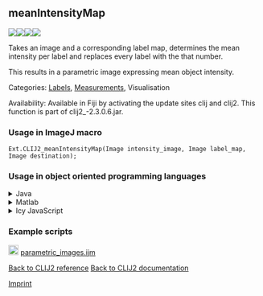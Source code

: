 ## meanIntensityMap
<img src="images/mini_empty_logo.png"/><img src="images/mini_clij2_logo.png"/><img src="images/mini_empty_logo.png"/><img src="images/mini_empty_logo.png"/>

Takes an image and a corresponding label map, determines the mean intensity per label and replaces every label with the that number.

This results in a parametric image expressing mean object intensity.

Categories: [Labels](https://clij.github.io/clij2-docs/reference__label), [Measurements](https://clij.github.io/clij2-docs/reference__measurement), Visualisation

Availability: Available in Fiji by activating the update sites clij and clij2.
This function is part of clij2_-2.3.0.6.jar.

### Usage in ImageJ macro
```
Ext.CLIJ2_meanIntensityMap(Image intensity_image, Image label_map, Image destination);
```


### Usage in object oriented programming languages



<details>

<summary>
Java
</summary>
<pre class="highlight">// init CLIJ and GPU
import net.haesleinhuepf.clij2.CLIJ2;
import net.haesleinhuepf.clij.clearcl.ClearCLBuffer;
CLIJ2 clij2 = CLIJ2.getInstance();

// get input parameters
ClearCLBuffer intensity_image = clij2.push(intensity_imageImagePlus);
ClearCLBuffer label_map = clij2.push(label_mapImagePlus);
destination = clij2.create(intensity_image);
</pre>

<pre class="highlight">
// Execute operation on GPU
clij2.meanIntensityMap(intensity_image, label_map, destination);
</pre>

<pre class="highlight">
// show result
destinationImagePlus = clij2.pull(destination);
destinationImagePlus.show();

// cleanup memory on GPU
clij2.release(intensity_image);
clij2.release(label_map);
clij2.release(destination);
</pre>

</details>



<details>

<summary>
Matlab
</summary>
<pre class="highlight">% init CLIJ and GPU
clij2 = init_clatlab();

% get input parameters
intensity_image = clij2.pushMat(intensity_image_matrix);
label_map = clij2.pushMat(label_map_matrix);
destination = clij2.create(intensity_image);
</pre>

<pre class="highlight">
% Execute operation on GPU
clij2.meanIntensityMap(intensity_image, label_map, destination);
</pre>

<pre class="highlight">
% show result
destination = clij2.pullMat(destination)

% cleanup memory on GPU
clij2.release(intensity_image);
clij2.release(label_map);
clij2.release(destination);
</pre>

</details>



<details>

<summary>
Icy JavaScript
</summary>
<pre class="highlight">// init CLIJ and GPU
importClass(net.haesleinhuepf.clicy.CLICY);
importClass(Packages.icy.main.Icy);

clij2 = CLICY.getInstance();

// get input parameters
intensity_image_sequence = getSequence();
intensity_image = clij2.pushSequence(intensity_image_sequence);
label_map_sequence = getSequence();
label_map = clij2.pushSequence(label_map_sequence);
destination = clij2.create(intensity_image);
</pre>

<pre class="highlight">
// Execute operation on GPU
clij2.meanIntensityMap(intensity_image, label_map, destination);
</pre>

<pre class="highlight">
// show result
destination_sequence = clij2.pullSequence(destination)
Icy.addSequence(destination_sequence);
// cleanup memory on GPU
clij2.release(intensity_image);
clij2.release(label_map);
clij2.release(destination);
</pre>

</details>





### Example scripts
<a href="https://github.com/clij/clij2-docs/blob/master/src/main/macro/parametric_images.ijm"><img src="images/language_macro.png" height="20"/></a> [parametric_images.ijm](https://github.com/clij/clij2-docs/blob/master/src/main/macro/parametric_images.ijm)  


[Back to CLIJ2 reference](https://clij.github.io/clij2-docs/reference)
[Back to CLIJ2 documentation](https://clij.github.io/clij2-docs)

[Imprint](https://clij.github.io/imprint)
